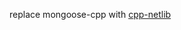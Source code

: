 replace mongoose-cpp with [cpp-netlib](http://cpp-netlib.org/0.11.2/examples/http/hello_world_server.html)